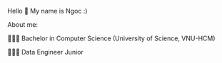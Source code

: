 Hello 👋 My name is Ngoc :)

About me:

👩🏻‍🎓 Bachelor in Computer Science (University of Science, VNU-HCM)

👩🏻‍💻 Data Engineer Junior
